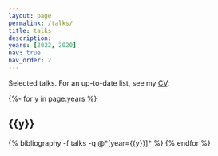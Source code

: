 ```yaml
---
layout: page
permalink: /talks/
title: talks
description:
years: [2022, 2020]
nav: true
nav_order: 2
---
```

<!-- _pages/publications.md -->

Selected talks. For an up-to-date list, see my <a href="/assets/pdf/cv.pdf">CV</a>.

<div class="publications">

{%- for y in page.years %}
  <h2 class="year">{{y}}</h2>
  {% bibliography -f talks -q @*[year={{y}}]* %}
{% endfor %}

</div>
